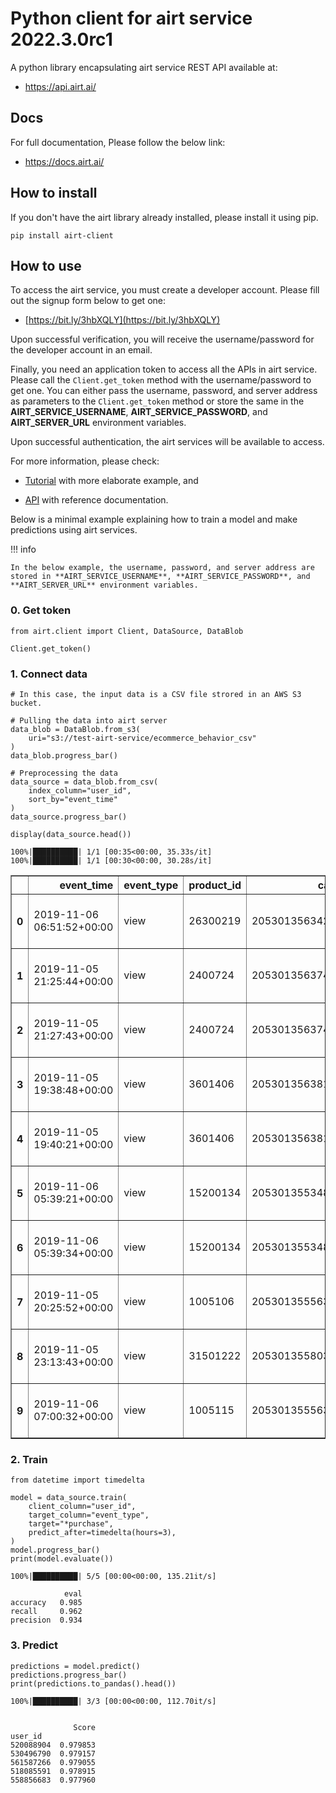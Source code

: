 # Python client for airt service 2022.3.0rc1

A python library encapsulating airt service REST API available at:

- <a href="https://api.airt.ai/docs" target="_blank">https://api.airt.ai/</a>

## Docs

For full documentation, Please follow the below link:

- <a href="https://docs.airt.ai" target="_blank">https://docs.airt.ai/</a>


## How to install

If you don't have the airt library already installed, please install it using pip.


```console
pip install airt-client
```

## How to use

To access the airt service, you must create a developer account. Please fill out the signup form below to get one:

- [https://bit.ly/3hbXQLY](https://bit.ly/3hbXQLY)

Upon successful verification, you will receive the username/password for the developer account in an email. 

Finally, you need an application token to access all the APIs in airt service. Please call the `Client.get_token` method with the username/password to get one. You 
can either pass the username, password, and server address as parameters to the `Client.get_token` method or store the same in the **AIRT_SERVICE_USERNAME**, 
**AIRT_SERVICE_PASSWORD**, and **AIRT_SERVER_URL** environment variables.

Upon successful authentication, the airt services will be available to access.
    
For more information, please check:

- [Tutorial](https://docs.airt.ai/Tutorial/) with more elaborate example, and

- [API](https://docs.airt.ai/API/client/Client/) with reference documentation.

Below is a minimal example explaining how to train a model and make predictions using airt services. 

!!! info

	In the below example, the username, password, and server address are stored in **AIRT_SERVICE_USERNAME**, **AIRT_SERVICE_PASSWORD**, and **AIRT_SERVER_URL** environment variables.


### 0. Get token


```
from airt.client import Client, DataSource, DataBlob

Client.get_token()
```

### 1. Connect data


```
# In this case, the input data is a CSV file strored in an AWS S3 bucket.

# Pulling the data into airt server
data_blob = DataBlob.from_s3(
    uri="s3://test-airt-service/ecommerce_behavior_csv"
)
data_blob.progress_bar()

# Preprocessing the data
data_source = data_blob.from_csv(
    index_column="user_id",
    sort_by="event_time"
)
data_source.progress_bar()

display(data_source.head())
```

    100%|██████████| 1/1 [00:35<00:00, 35.33s/it]
    100%|██████████| 1/1 [00:30<00:00, 30.28s/it]



<div>
<style scoped>
    .dataframe tbody tr th:only-of-type {
        vertical-align: middle;
    }

    .dataframe tbody tr th {
        vertical-align: top;
    }

    .dataframe thead th {
        text-align: right;
    }
</style>
<table border="1" class="dataframe">
  <thead>
    <tr style="text-align: right;">
      <th></th>
      <th>event_time</th>
      <th>event_type</th>
      <th>product_id</th>
      <th>category_id</th>
      <th>category_code</th>
      <th>brand</th>
      <th>price</th>
      <th>user_session</th>
    </tr>
  </thead>
  <tbody>
    <tr>
      <th>0</th>
      <td>2019-11-06 06:51:52+00:00</td>
      <td>view</td>
      <td>26300219</td>
      <td>2053013563424899933</td>
      <td>None</td>
      <td>sokolov</td>
      <td>40.54</td>
      <td>d1fdcbf1-bb1f-434b-8f1a-4b77f29a84a0</td>
    </tr>
    <tr>
      <th>1</th>
      <td>2019-11-05 21:25:44+00:00</td>
      <td>view</td>
      <td>2400724</td>
      <td>2053013563743667055</td>
      <td>appliances.kitchen.hood</td>
      <td>bosch</td>
      <td>246.85</td>
      <td>b097b84d-cfb8-432c-9ab0-a841bb4d727f</td>
    </tr>
    <tr>
      <th>2</th>
      <td>2019-11-05 21:27:43+00:00</td>
      <td>view</td>
      <td>2400724</td>
      <td>2053013563743667055</td>
      <td>appliances.kitchen.hood</td>
      <td>bosch</td>
      <td>246.85</td>
      <td>b097b84d-cfb8-432c-9ab0-a841bb4d727f</td>
    </tr>
    <tr>
      <th>3</th>
      <td>2019-11-05 19:38:48+00:00</td>
      <td>view</td>
      <td>3601406</td>
      <td>2053013563810775923</td>
      <td>appliances.kitchen.washer</td>
      <td>beko</td>
      <td>195.60</td>
      <td>d18427ab-8f2b-44f7-860d-a26b9510a70b</td>
    </tr>
    <tr>
      <th>4</th>
      <td>2019-11-05 19:40:21+00:00</td>
      <td>view</td>
      <td>3601406</td>
      <td>2053013563810775923</td>
      <td>appliances.kitchen.washer</td>
      <td>beko</td>
      <td>195.60</td>
      <td>d18427ab-8f2b-44f7-860d-a26b9510a70b</td>
    </tr>
    <tr>
      <th>5</th>
      <td>2019-11-06 05:39:21+00:00</td>
      <td>view</td>
      <td>15200134</td>
      <td>2053013553484398879</td>
      <td>None</td>
      <td>racer</td>
      <td>55.86</td>
      <td>fc582087-72f8-428a-b65a-c2f45d74dc27</td>
    </tr>
    <tr>
      <th>6</th>
      <td>2019-11-06 05:39:34+00:00</td>
      <td>view</td>
      <td>15200134</td>
      <td>2053013553484398879</td>
      <td>None</td>
      <td>racer</td>
      <td>55.86</td>
      <td>fc582087-72f8-428a-b65a-c2f45d74dc27</td>
    </tr>
    <tr>
      <th>7</th>
      <td>2019-11-05 20:25:52+00:00</td>
      <td>view</td>
      <td>1005106</td>
      <td>2053013555631882655</td>
      <td>electronics.smartphone</td>
      <td>apple</td>
      <td>1422.31</td>
      <td>79d8406f-4aa3-412c-8605-8be1031e63d6</td>
    </tr>
    <tr>
      <th>8</th>
      <td>2019-11-05 23:13:43+00:00</td>
      <td>view</td>
      <td>31501222</td>
      <td>2053013558031024687</td>
      <td>None</td>
      <td>dobrusskijfarforovyjzavod</td>
      <td>115.18</td>
      <td>e3d5a1a4-f8fd-4ac3-acb7-af6ccd1e3fa9</td>
    </tr>
    <tr>
      <th>9</th>
      <td>2019-11-06 07:00:32+00:00</td>
      <td>view</td>
      <td>1005115</td>
      <td>2053013555631882655</td>
      <td>electronics.smartphone</td>
      <td>apple</td>
      <td>915.69</td>
      <td>15197c7e-aba0-43b4-9f3a-a815e31ade40</td>
    </tr>
  </tbody>
</table>
</div>


### 2. Train


```
from datetime import timedelta

model = data_source.train(
    client_column="user_id",
    target_column="event_type",
    target="*purchase",
    predict_after=timedelta(hours=3),
)
model.progress_bar()
print(model.evaluate())
```

    100%|██████████| 5/5 [00:00<00:00, 135.21it/s]

                eval
    accuracy   0.985
    recall     0.962
    precision  0.934


    


### 3. Predict


```
predictions = model.predict()
predictions.progress_bar()
print(predictions.to_pandas().head())
```

    100%|██████████| 3/3 [00:00<00:00, 112.70it/s]


                  Score
    user_id            
    520088904  0.979853
    530496790  0.979157
    561587266  0.979055
    518085591  0.978915
    558856683  0.977960

